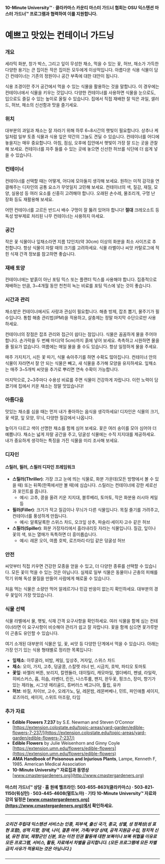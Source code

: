 #### 10-Minute University™ · 클라카마스 카운티 마스터 가드너 협회는 OSU 익스텐션 마스터 가드너™ 프로그램과 협력하여 이를 지원합니다.

# 예쁘고 맛있는 컨테이너 가드닝

### 개요

세라믹 화분, 창가 박스, 그리고 잎이 무성한 채소, 먹을 수 있는 꽃, 허브, 채소가 가득한 다양한 용기는 큰 집이든 작은 집이든 모두에게 이상적입니다. 아름다운 식용 식물이 담긴 컨테이너는 기존의 정원이나 공간 부족에 대한 대안이 됩니다.

식용 조경이란 주거 공간에서 먹을 수 있는 식물을 활용하는 것을 말합니다. 이 경우에는 컨테이너에서 식물을 키우는 것입니다. 다양한 컨테이너를 사용하면 식물을 눈으로도, 입으로도 즐길 수 있는 높이로 올릴 수 있습니다. 집에서 직접 재배한 잘 익은 과일, 샐러드, 허브, 채소의 신선함과 맛을 즐기세요.

### 위치

대부분의 과일과 채소는 잘 자라기 위해 하루 6~8시간의 햇빛이 필요합니다. 상추나 케일처럼 일부 토종 식물과 식용 잎은 약간의 그늘도 견딜 수 있습니다. 컨테이너를 어디에 놓을지는 매우 중요합니다. 아침, 점심, 오후에 집안에서 햇빛이 가장 잘 드는 곳을 관찰해 보세요. 컨테이너를 자주 들를 수 있는 곳에 놓으면 신선한 허브를 식단에 더 쉽게 넣을 수 있습니다.

### 컨테이너

컨테이너를 선택할 때는 어떻게, 어디에 모아둘지 생각해 보세요. 원하는 미적 감각을 연결해주는 디자인의 공통 요소가 무엇일지 고민해 보세요. 컨테이너의 색, 질감, 재질, 모양, 실용성 등 여러 요소를 신중히 고려해야 합니다. 오래된 손수레, 물조리개, 구멍 난 장화 등도 재활용해 보세요.

어떤 컨테이너를 고르든 반드시 배수 구멍이 잘 뚫려 있어야 합니다! **절대** 크레오소트 등 독성 방부제로 처리된 나무 컨테이너는 사용하지 마세요.

### 공간

작은 꽃 식물이나 잎채소라면 지름 12인치(약 30cm) 이상의 화분을 최소 사이즈로 추천합니다. 항상 식물이 자랄 때의 크기를 고려하세요. 식물 라벨이나 씨앗 카탈로그에 적힌 식재 간격 정보를 참고하면 좋습니다.

### 재배 토양

컨테이너에는 밭흙이 아닌 포팅 믹스 또는 플랜터 믹스를 사용해야 합니다. 집중적으로 재배하는 만큼, 3~4개월 동안 천천히 녹는 비료를 포팅 믹스에 넣는 것이 좋습니다.

### 시간과 관리

채소밭은 컨테이너에서도 사랑과 관심이 필요합니다. 해충 방제, 잡초 뽑기, 물주기가 필수입니다. 통합 해충 관리법(IPM)을 적용하고, 살충제는 정말 마지막 수단으로만 사용하세요.

컨테이너의 장점은 잡초 관리와 접근이 쉽다는 점입니다. 식물은 꼼꼼하게 물을 주어야 합니다. 손가락을 두 번째 마디(약 5cm)까지 흙에 넣어 보세요. 촉촉하고 시원하면 물을 줄 필요가 없습니다. 여름에는 매일 물을 줄 수도 있습니다. 항상 일정하게 물을 주세요.

매주 가지치기, 시든 꽃 따기, 식물 솎아주기를 하면 수확도 많아집니다. 컨테이너 안의 식물이 자라면서 잘 안 되는 식물은 빼고, 새 식물을 추가해 모양을 유지하세요. 잎채소는 매주 3~5개씩 씨앗을 추가로 뿌리면 연속 수확이 가능합니다.

마지막으로, 2~3주마다 수용성 비료를 주면 식물이 건강하게 자랍니다. 이런 노력이 담겼기에 집에서 키운 채소는 정말 맛있습니다!

### 아름다움

맛있는 채소를 심을 때는 먼저 내가 좋아하는 음식을 생각하세요! 디자인은 식물의 크기, 꽃 색깔, 잎 모양, 무늬, 다양한 질감에서 나옵니다.

높이가 다르고 색이 선명한 채소를 함께 심어 보세요. 꽃은 여러 송이를 모아 심어야 더 예쁩니다. 채소는 넓게 자랄 공간을 주고, 덩굴성 식물에는 수직 지지대를 제공하세요. 내가 중요하게 생각하는 특징을 가진 식물을 미리 조사해 보세요.

### 디자인

#### 스릴러, 필러, 스필러 디자인 프레임워크

- **스릴러(Thriller)**: 가장 크고 눈에 띄는 식물로, 화분 가운데(모든 방향에서 볼 수 있을 때) 또는 뒤쪽(한쪽에서만 볼 때)에 심습니다. 스릴러는 컨테이너에 강한 세로선과 포인트를 줍니다.
  - 예시: 고추, 콩을 올려 키운 지지대, 블루베리, 토마토, 작은 화분용 러시아 케일 등
- **필러(Filler)**: 크기가 작고 질감이나 무늬가 다른 식물입니다. 목질 줄기를 가려주고, 컨테이너를 풍성하게 만듭니다.
  - 예시: 알록달록한 스위스 차드, 오크잎 상추, 파슬리·세이지·고수 같은 허브
- **스필러(Spiller)**: 화분 가장자리에서 흘러내리듯 자라는 식물입니다. 질감, 잎이나 꽃의 색, 또는 열매가 독특하면 더 흥미롭습니다.
  - 예시: 레몬 오이, 여름 호박, 로즈마리·타임 같은 덩굴성 허브

### 안전

씨앗부터 직접 키우면 건강한 모종을 얻을 수 있고, 더 다양한 종류를 선택할 수 있습니다. 모든 꽃이 먹을 수 있는 것은 아닙니다. 실제로 일부 식물은 동물이나 곤충의 피해를 막기 위해 독성 물질을 만들어 사람에게 해로울 수 있습니다.

처음 먹는 식물은 소량만 먹어 알레르기나 민감 반응이 없는지 확인하세요. 대부분의 경우 꽃잎이 가장 맛있습니다.

### 식물 선택

식물 라벨에서 물, 햇빛, 식재 간격 요구사항을 확인하세요. 여러 식물을 함께 심는 컨테이너라면 이 요구사항이 비슷해야 관리가 쉽고 잘 자랍니다. 꽃을 함께 심으면 꽃가루받이 곤충도 유인할 수 있습니다.

여기 소개된 대부분의 식물은 잎, 꽃, 씨앗 등 다양한 단계에서 먹을 수 있습니다. 아래는 가장 인기 있는 식용 형태별로 정리한 목록입니다:

- **잎채소**: 아루굴라, 비밤, 케일, 잎상추, 겨자잎, 스위스 차드
- **채소**: 오이, 가지, 고추, 덩굴콩, 스칼렛 러너 빈, 시금치, 호박, 파티오 토마토
- **꽃잎**: 바첼러 버튼, 보리지, 칼렌듈라, 데이릴리, 캐모마일, 엘더베리, 펜넬, 라일락, 히비스커스, 홉, 히솝, 라벤더, 린든, 나스투륨, 팬지, 완두꽃, 핑크스, 장미, 향기가 있는 제라늄, 시그넷 메리골드, 튜버러스 베고니아, 튤립, 유카
- **허브**: 바질, 차이브, 고수, 오레가노, 딜, 레몬밤, 레몬버베나, 민트, 파인애플 세이지, 로즈마리, 세이지, 스위트 마조람, 타임

### 추가 자료

- **Edible Flowers 7.237** by S.E. Newman and Steven O’Connor  
  [https://extension.colostate.edu/topic-areas/yard-garden/edible-flowers-7-237/](https://extension.colostate.edu/topic-areas/yard-garden/edible-flowers-7-237/)
- **Edible Flowers** by Julie Weisenhorn and Ginny Coyle  
  [https://extension.umn.edu/flowers/edible-flowers](https://extension.umn.edu/flowers/edible-flowers)
- **AMA Handbook of Poisonous and Injurious Plants**, Lampe, Kenneth F, 1985. American Medical Association
- **10-Minute University™ 자료집과 동영상**  
  [www.cmastergardeners.org](http://www.cmastergardeners.org)

#### 마스터 가드너™ 상담 · 홈 원예 헬프라인: 503-655-8631(클라카마스) · 503-821-1150(워싱턴) · 503-445-4608(멀트노마) · 기타 10-Minute University™ 자료와 강의 일정은 [www.cmastergardeners.org](https://www.cmastergardeners.org)에서 확인하세요.

---

##### 오리건 주립대 익스텐션 서비스는 인종, 피부색, 출신 국가, 종교, 성별, 성 정체성(성 표현 포함), 성적 지향, 장애, 나이, 결혼 여부, 가족/부양 상태, 공적 지원금 수입, 정치적 신념, 유전 정보, 재향군인 신분, 또는 이전 민권 활동에 대한 보복이나 보복 위협을 이유로 모든 프로그램, 서비스, 활동, 자료에서 차별을 금지합니다. (모든 프로그램에 모든 차별 금지 사유가 적용되는 것은 아닙니다.)
---